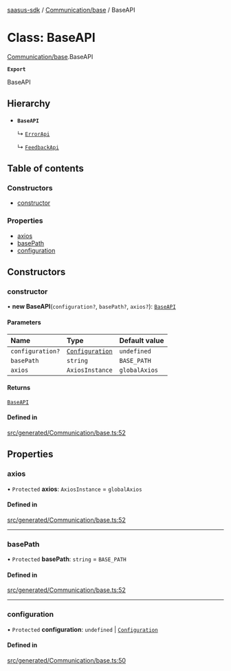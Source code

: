 [saasus-sdk](../README.md) / [Communication/base](../modules/Communication_base.md) / BaseAPI

# Class: BaseAPI

[Communication/base](../modules/Communication_base.md).BaseAPI

**`Export`**

BaseAPI

## Hierarchy

- **`BaseAPI`**

  ↳ [`ErrorApi`](Communication_api.ErrorApi.md)

  ↳ [`FeedbackApi`](Communication_api.FeedbackApi.md)

## Table of contents

### Constructors

- [constructor](Communication_base.BaseAPI.md#constructor)

### Properties

- [axios](Communication_base.BaseAPI.md#axios)
- [basePath](Communication_base.BaseAPI.md#basepath)
- [configuration](Communication_base.BaseAPI.md#configuration)

## Constructors

### constructor

• **new BaseAPI**(`configuration?`, `basePath?`, `axios?`): [`BaseAPI`](Communication_base.BaseAPI.md)

#### Parameters

| Name | Type | Default value |
| :------ | :------ | :------ |
| `configuration?` | [`Configuration`](Communication_configuration.Configuration.md) | `undefined` |
| `basePath` | `string` | `BASE_PATH` |
| `axios` | `AxiosInstance` | `globalAxios` |

#### Returns

[`BaseAPI`](Communication_base.BaseAPI.md)

#### Defined in

[src/generated/Communication/base.ts:52](https://github.com/saasus-platform/saasus-sdk-javascript/blob/2c78b0a/src/generated/Communication/base.ts#L52)

## Properties

### axios

• `Protected` **axios**: `AxiosInstance` = `globalAxios`

#### Defined in

[src/generated/Communication/base.ts:52](https://github.com/saasus-platform/saasus-sdk-javascript/blob/2c78b0a/src/generated/Communication/base.ts#L52)

___

### basePath

• `Protected` **basePath**: `string` = `BASE_PATH`

#### Defined in

[src/generated/Communication/base.ts:52](https://github.com/saasus-platform/saasus-sdk-javascript/blob/2c78b0a/src/generated/Communication/base.ts#L52)

___

### configuration

• `Protected` **configuration**: `undefined` \| [`Configuration`](Communication_configuration.Configuration.md)

#### Defined in

[src/generated/Communication/base.ts:50](https://github.com/saasus-platform/saasus-sdk-javascript/blob/2c78b0a/src/generated/Communication/base.ts#L50)
